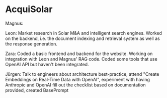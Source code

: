 # AcquiSolar

Magnus:

Leon:
Market research in Solar M&A and intelligent search engines. Worked on the backend, i.e. the document indexing and retrieval system as well as the response generation.

Zara:
Coded a basic frontend and backend for the website. Working on integration with Leon and Magnus' RAG code. Coded some tools that use OpenAI API but haven't been integrated.

Jürgen:
Talk to engineers about architecture best-practice, attend "Create Embeddings on Real-Time Data with OpenAI", experiment with having Anthropic and OpenAI fill out the checklist based on documentation provided, created BasePrompt
